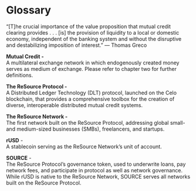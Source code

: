 # Glossary

“\[T]he crucial importance of the value proposition that mutual credit clearing provides . . . \[is] the provision of liquidity to a local or domestic economy, independent of the banking system and without the disruptive and destabilizing imposition of interest.” — Thomas Greco

**Mutual Credit -**\
A multilateral exchange network in which endogenously created money serves as medium of exchange. Please refer to chapter two for further definitions.

**The ReSource Protocol -**\
A Distributed Ledger Technology (DLT) protocol, launched on the Celo blockchain, that provides a comprehensive toolbox for the creation of diverse, interoperable distributed mutual credit systems.

**The ReSource Network -**\
The first network built on the ReSource Protocol, addressing global small- and medium-sized businesses (SMBs), freelancers, and startups.

**rUSD** - \
A stablecoin serving as the ReSource Network’s unit of account.

**SOURCE** - \
The ReSource Protocol’s governance token, used to underwrite loans, pay network fees, and participate in protocol as well as network governance. While rUSD is native to the ReSource Network, SOURCE serves all networks built on the ReSource Protocol.
